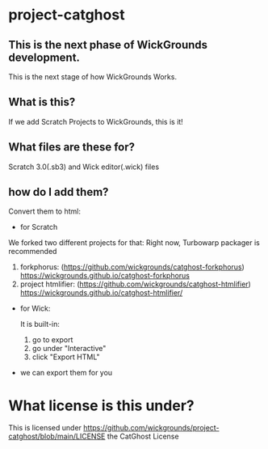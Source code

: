 # project-catghost
## This is the next phase of WickGrounds development.
This is the next stage of how WickGrounds Works.
## What is this?
If we add Scratch Projects to WickGrounds, this is it!
## What files are these for?
Scratch 3.0(.sb3) and Wick editor(.wick) files
## how do I add them?
Convert them to html:
- for Scratch

We forked two different projects for that:
  Right now, Turbowarp packager is recommended
  1. forkphorus: (https://github.com/wickgrounds/catghost-forkphorus) https://wickgrounds.github.io/catghost-forkphorus
  2. project htmlifier: (https://github.com/wickgrounds/catghost-htmlifier) https://wickgrounds.github.io/catghost-htmlifier/


- for Wick:
  
  It is built-in: 
  1. go to export
  2. go under "Interactive"
  3. click "Export HTML"
- we can export them for you 
# What license is this under?
This is licensed under https://github.com/wickgrounds/project-catghost/blob/main/LICENSE the CatGhost License
